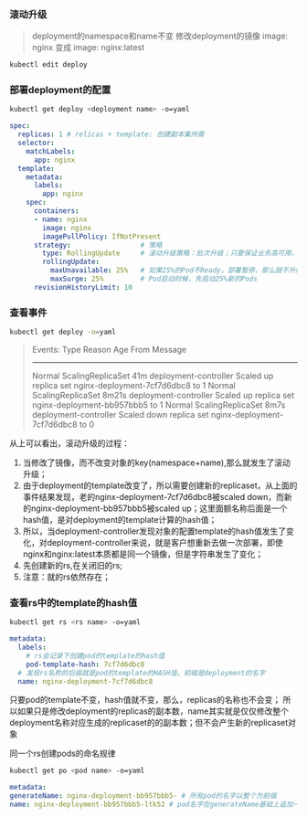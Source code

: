
### 滚动升级

> deployment的namespace和name不变
> 修改deployment的镜像
> image: nginx 变成 image: nginx:latest

```bash
kubectl edit deploy
``````

### 部署deployment的配置
```bash
kubectl get deploy <deployment name> -o=yaml
``````
```yml
spec:
  replicas: 1 # relicas + template: 创建副本集所需
  selector:
    matchLabels:
      app: nginx
  template:
    metadata:
      labels:
        app: nginx
    spec:
      containers:
      - name: nginx
        image: nginx
        imagePullPolicy: IfNotPresent
      strategy:                 # 策略
        type: RollingUpdate     # 滚动升级策略：批次升级；只要保证业务高可用，就可以在白天升级，不用夜晚升级
        rollingUpdate:
          maxUnavailable: 25%   # 如果25%的Pod不Ready，部署暂停，那么就不升级
          maxSurge: 25%         # Pod启动时候，先启动25%新的Pods
      revisionHistoryLimit: 10
``````

### 查看事件
```bash
kubectl get deploy -o=yaml
``````
> Events:
>  Type    Reason             Age    From                   Message
>  ----    ------             ----   ----                   -------
>  Normal  ScalingReplicaSet  41m    deployment-controller  Scaled up replica set nginx-deployment-7cf7d6dbc8 to 1
  Normal  ScalingReplicaSet  8m21s  deployment-controller  Scaled up replica set nginx-deployment-bb957bbb5 to 1
  Normal  ScalingReplicaSet  8m7s   deployment-controller  Scaled down replica set nginx-deployment-7cf7d6dbc8 to 0

从上可以看出，滚动升级的过程：
1. 当修改了镜像，而不改变对象的key(namespace+name),那么就发生了滚动升级；
2. 由于deployment的template改变了，所以需要创建新的replicaset，从上面的事件结果发现，老的nginx-deployment-7cf7d6dbc8被scaled down，而新的nginx-deployment-bb957bbb5被scaled up；这里面额名称后面是一个hash值，是对deployment的template计算的hash值；
3. 所以，当deployment-controller发现对象的配置template的hash值发生了变化，对deployment-controller来说，就是客户想重新去做一次部署，即使nginx和nginx:latest本质都是同一个镜像，但是字符串发生了变化；
4. 先创建新的rs,在关闭旧的rs;
5. 注意：就的rs依然存在；


### 查看rs中的template的hash值

```bash
kubectl get rs <rs name> -o=yaml
``````

```yml
metadata:
  labels:
    # rs会记录下创建pod的template的hash值
    pod-template-hash: 7cf7d6dbc8
  # 发现rs名称的后缀就是pod的template的HASH值，前缀是deployment的名字
  name: nginx-deployment-7cf7d6dbc8
``````
只要pod的template不变，hash值就不变，那么，replicas的名称也不会变；
所以如果只是修改deployment的replicas的副本数，name其实就是仅仅修改整个deployment名称对应生成的replicaset的的副本数；但不会产生新的replicaset对象

同一个rs创建pods的命名规律

```bash
kubectl get po <pod name> -o=yaml
``````

```yml
metadata:
generateName: nginx-deployment-bb957bbb5- # 所有pod的名字以整个为前缀
name: nginx-deployment-bb957bbb5-ltk52 # pod名字在generateName基础上追加一个随机字符串，可以保证pod名字唯一
``````